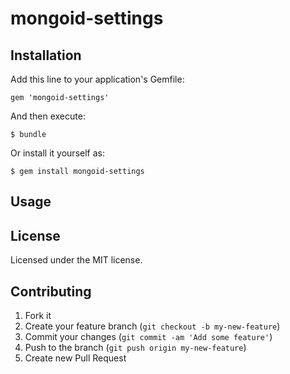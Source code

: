 # mongoid-settings


## Installation

Add this line to your application's Gemfile:

    gem 'mongoid-settings'

And then execute:

    $ bundle

Or install it yourself as:

    $ gem install mongoid-settings

## Usage

## License

Licensed under the MIT license.

## Contributing

1. Fork it
2. Create your feature branch (`git checkout -b my-new-feature`)
3. Commit your changes (`git commit -am 'Add some feature'`)
4. Push to the branch (`git push origin my-new-feature`)
5. Create new Pull Request

